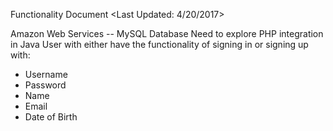 Functionality Document
<Last Updated: 4/20/2017>


Amazon Web Services -- MySQL Database
  Need to explore PHP integration in Java 
  User with either have the functionality of signing in or signing up with:
-  Username
-  Password
-  Name
-  Email
-  Date of Birth
   
 
